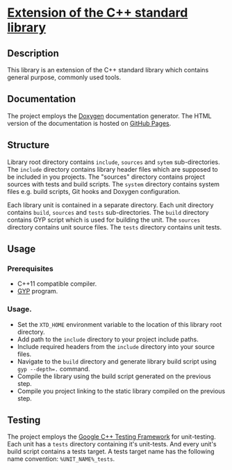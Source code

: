 # [Extension of the C++ standard library](http://kolyunya.github.io/xtd/namespacextd.html)

## Description

This library is an extension of the C++ standard library which contains general purpose, commonly used tools.

## Documentation
The project employs the [Doxygen](http://www.doxygen.org/) documentation generator. The HTML version of the documentation is hosted on [GitHub Pages](http://kolyunya.github.io/xtd/namespacextd.html).

## Structure

Library root directory contains `include`, `sources` and `sytem` sub-directories. The `include` directory contains library header files which are supposed to be included in you projects. The "sources" directory contains project sources with tests and build scripts. The `system` directory contains system files e.g. build scripts, Git hooks and Doxygen configuration.

Each library unit is contained in a separate directory. Each unit directory contains `build`, `sources` and `tests` sub-directories. The `build` directory contains GYP script which is used for building the unit. The `sources` directory contains unit source files. The `tests` directory contains unit tests.

## Usage

### Prerequisites
  + C++11 compatible compiler.
  + [GYP](http://en.wikipedia.org/wiki/GYP_(software)) program.

### Usage.
  + Set the `XTD_HOME` environment variable to the location of this library root directory.
  + Add path to the `include` directory to your project include paths.
  + Include required headers from the `include` directory into your source files.
  + Navigate to the `build` directory and generate library build script using `gyp --depth=.` command.
  + Compile the library using the build script generated on the previous step.
  + Compile you project linking to the static library compiled on the previous step.

## Testing

The project employs the [Google C++ Testing Framework](https://en.wikipedia.org/wiki/Google_C%2B%2B_Testing_Framework) for unit-testing. Each unit has a `tests` directory containing it's unit-tests. And every unit's build script contains a tests target. A tests target name has the following name convention: `%UNIT_NAME%_tests`.